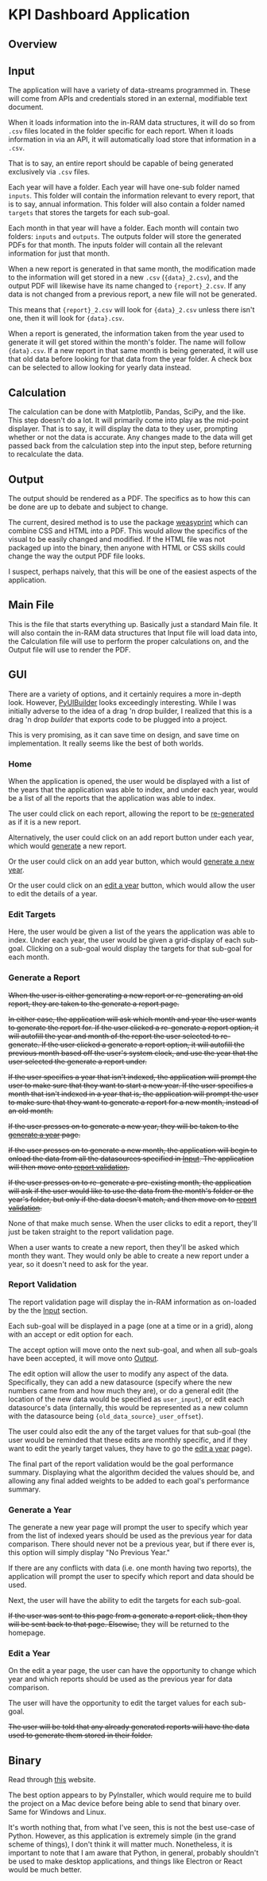 # KPI Dashboard Application

## Overview

## Input

The application will have a variety of data-streams programmed in. These will come from APIs and credentials stored in an external, modifiable text document.

When it loads information into the in-RAM data structures, it will do so from `.csv` files located in the folder specific for each report. When it loads information in via an API, it will automatically load store that information in a `.csv`.

That is to say, an entire report should be capable of being generated exclusively via `.csv` files.

Each year will have a folder. Each year will have one-sub folder named `inputs`. This folder will contain the information relevant to every report, that is to say, annual information. This folder will also contain a folder named `targets` that stores the targets for each sub-goal.

Each month in that year will have a folder. Each month will contain two folders: `inputs` and `outputs`. The outputs folder will store the generated PDFs for that month. The inputs folder will contain all the relevant information for just that month.

When a new report is generated in that same month, the modification made to the information will get stored in a new `.csv` (`{data}_2.csv`), and the output PDF will likewise have its name changed to `{report}_2.csv`. If any data is not changed from a previous report, a new file will not be generated.

This means that `{report}_2.csv` will look for `{data}_2.csv` unless there isn't one, then it will look for `{data}.csv`.

When a report is generated, the information taken from the year used to generate it will get stored within the month's folder. The name will follow `{data}.csv`. If a new report in that same month is being generated, it will use that old data before looking for that data from the year folder. A check box can be selected to allow looking for yearly data instead.

## Calculation

The calculation can be done with Matplotlib, Pandas, SciPy, and the like. This step doesn't do a lot. It will primarily come into play as the mid-point displayer. That is to say, it will display the data to they user, prompting whether or not the data is accurate. Any changes made to the data will get passed back from the calculation step into the input step, before returning to recalculate the data.

## Output

The output should be rendered as a PDF. The specifics as to how this can be done are up to debate and subject to change.

The current, desired method is to use the package [weasyprint](https://weasyprint.org/) which can combine CSS and HTML into a PDF. This would allow the specifics of the visual to be easily changed and modified. If the HTML file was not packaged up into the binary, then anyone with HTML or CSS skills could change the way the output PDF file looks.

I suspect, perhaps naively, that this will be one of the easiest aspects of the application.

## Main File

This is the file that starts everything up. Basically just a standard Main file. It will also contain the in-RAM data structures that Input file will load data into, the Calculation file will use to perform the proper calculations on, and the Output file will use to render the PDF.

## GUI

There are a variety of options, and it certainly requires a more in-depth look. However, [PyUIBuilder](https://pyuibuilder.com/) looks exceedingly interesting. While I was initially adverse to the idea of a drag 'n drop builder, I realized that this is a drag 'n drop *builder* that exports code to be plugged into a project.

This is very promising, as it can save time on design, and save time on implementation. It really seems like the best of both worlds.

### Home

When the application is opened, the user would be displayed with a list of the years that the application was able to index, and under each year, would be a list of all the reports that the application was able to index.

The user could click on each report, allowing the report to be [re-generated](#generate-a-report) as if it is a new report.

Alternatively, the user could click on an add report button under each year, which would [generate](#generate-a-report) a new report.

Or the user could click on an add year button, which would [generate a new year](#generate-a-year).

Or the user could click on an [edit a year](#edit-a-year) button, which would allow the user to edit the details of a year.

### Edit Targets

Here, the user would be given a list of the years the application was able to index. Under each year, the user would be given a grid-display of each sub-goal. Clicking on a sub-goal would display the targets for that sub-goal for each month.

### Generate a Report

~~When the user is either generating a new report or re-generating an old report, they are taken to the generate a report page.~~

~~In either case, the application will ask which month and year the user wants to generate the report for. If the user clicked a re-generate a report option, it will autofill the year and month of the report the user selected to re-generate. If the user clicked a generate a report option, it will autofill the previous month based off the user's system clock, and use the year that the user selected the generate a report under.~~

~~If the user specifies a year that isn't indexed, the application will prompt the user to make sure that they want to start a new year. If the user specifies a month that isn't indexed in a year that is, the application will prompt the user to make sure that they want to generate a report for a new month, instead of an old month.~~

~~If the user presses on to generate a new year, they will be taken to the [generate a year](#generate-a-year) page.~~

~~If the user presses on to generate a new month, the application will begin to onload the data from all the datasources specified in [Input](#input). The application will then move onto [report validation](#report-validation).~~

~~If the user presses on to re-generate a pre-existing month, the application will ask if the user would like to use the data from the month's folder or the year's folder, but only if the data doesn't match, and then move on to [report validation](#report-validation).~~

None of that make much sense. When the user clicks to edit a report, they'll just be taken straight to the report validation page.

When a user wants to create a new report, then they'll be asked which month they want. They would only be able to create a new report under a year, so it doesn't need to ask for the year.

### Report Validation

The report validation page will display the in-RAM information as on-loaded by the the [Input](#input) section.

Each sub-goal will be displayed in a page (one at a time or in a grid), along with an accept or edit option for each.

The accept option will move onto the next sub-goal, and when all sub-goals have been accepted, it will move onto [Output](#output).

The edit option will allow the user to modify any aspect of the data. Specifically, they can add a new datasource (specify where the new numbers came from and how much they are), or do a general edit (the location of the new data would be specified as `user_input`), or edit each datasource's data (internally, this would be represented as a new column with the datasource being `{old_data_source}_user_offset`).

The user could also edit the any of the target values for that sub-goal (the user would be reminded that these edits are monthly specific, and if they want to edit the yearly target values, they have to go the [edit a year](#edit-a-year) page).

The final part of the report validation would be the goal performance summary. Displaying what the algorithm decided the values should be, and allowing any final added weights to be added to each goal's performance summary.

### Generate a Year

The generate a new year page will prompt the user to specify which year from the list of indexed years should be used as the previous year for data comparison. There should never not be a previous year, but if there ever is, this option will simply display "No Previous Year."

If there are any conflicts with data (i.e. one month having two reports), the application will prompt the user to specify which report and data should be used.

Next, the user will have the ability to edit the targets for each sub-goal.

~~If the user was sent to this page from a generate a report click, then they will be sent back to that page. Elsewise,~~ they will be returned to the homepage.

### Edit a Year

On the edit a year page, the user can have the opportunity to change which year and which reports should be used as the previous year for data comparison.

The user will have the opportunity to edit the target values for each sub-goal.

~~The user will be told that any already generated reports will have the data used to generate them stored in their folder.~~

## Binary

Read through [this](https://docs.python.org/3/faq/programming.html#faq-create-standalone-binary) website.

The best option appears to by PyInstaller, which would require me to build the project on a Mac device before being able to send that binary over. Same for Windows and Linux.

It's worth nothing that, from what I've seen, this is not the best use-case of Python. However, as this application is extremely simple (in the grand scheme of things), I don't think it will matter much. Nonetheless, it is important to note that I am aware that Python, in general, probably shouldn't be used to make desktop applications, and things like Electron or React would be much better.
